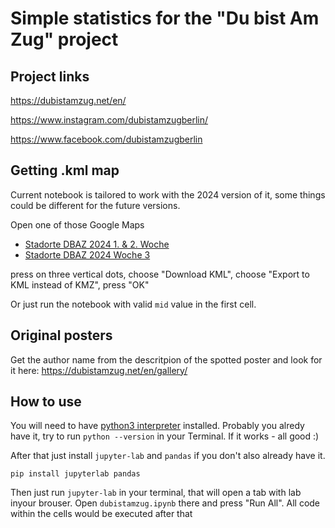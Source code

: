 # Simple statistics for the "Du bist Am Zug" project

## Project links
https://dubistamzug.net/en/

https://www.instagram.com/dubistamzugberlin/

https://www.facebook.com/dubistamzugberlin

## Getting .kml map
Current notebook is tailored to work with the 2024 version of it, some things could be different for the future versions.

Open one of those Google Maps
- [Stadorte DBAZ 2024 1. & 2. Woche](https://www.google.com/maps/d/u/0/viewer?mid=1jXqAMP9-YYyS75qjMMC6zf45UsSkVIs&ll=52.530777634910116%2C13.465575394245812&z=10)
- [Stadorte DBAZ 2024 Woche 3](https://www.google.com/maps/d/u/0/viewer?mid=1wRl3iviQosW3gyxi463XCI5FKFUd5h4&ll=52.475782817359%2C13.41569104978459&z=11)


press on three vertical dots, choose "Download KML", choose "Export to KML instead of KMZ", press "OK"

Or just run the notebook with valid `mid` value in the first cell.

## Original posters
Get the author name from the descritpion of the spotted poster and look for it here: https://dubistamzug.net/en/gallery/

## How to use
You will need to have [python3 interpreter](https://www.python.org/downloads/) installed.
Probably you alredy have it, try to run `python --version` in your Terminal. If it works - all good :)

After that just install `jupyter-lab` and `pandas` if you don't also already have it.

`pip install jupyterlab pandas`

Then just run `jupyter-lab` in your terminal, that will open a tab with lab inyour brouser. Open `dubistamzug.ipynb` there and press "Run All".
All code within the cells would be executed after that

